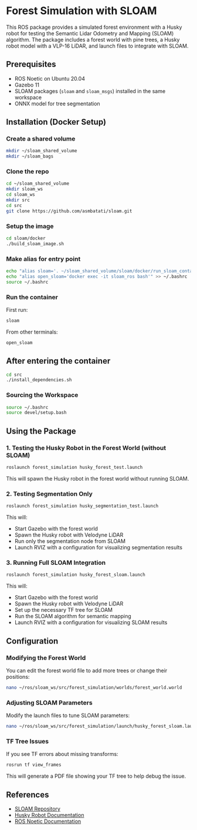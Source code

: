 # Forest Simulation with SLOAM

This ROS package provides a simulated forest environment with a Husky robot for testing the Semantic Lidar Odometry and Mapping (SLOAM) algorithm. The package includes a forest world with pine trees, a Husky robot model with a VLP-16 LiDAR, and launch files to integrate with SLOAM.

## Prerequisites

- ROS Noetic on Ubuntu 20.04
- Gazebo 11
- SLOAM packages (`sloam` and `sloam_msgs`) installed in the same workspace
- ONNX model for tree segmentation

## Installation (Docker Setup)

### Create a shared volume
```bash
mkdir ~/sloam_shared_volume
mkdir ~/sloam_bags
```
### Clone the repo
```bash
cd ~/sloam_shared_volume
mkdir sloam_ws
cd sloam_ws
mkdir src
cd src
git clone https://github.com/asmbatati/sloam.git
```
### Setup the image
```bash
cd sloam/docker
./build_sloam_image.sh
```
### Make alias for entry point
```bash
echo "alias sloam='. ~/sloam_shared_volume/sloam/docker/run_sloam_container.sh'" >> ~/.bashrc
echo "alias open_sloam='docker exec -it sloam_ros bash'" >> ~/.bashrc
source ~/.bashrc
```
### Run the container
First run:
```bash
sloam
```
From other terminals:
```bash
open_sloam
```
## After entering the container
```bash
cd src
./install_dependencies.sh
```
### Sourcing the Workspace
```bash
source ~/.bashrc
source devel/setup.bash 
```
## Using the Package

### 1. Testing the Husky Robot in the Forest World (without SLOAM)

```bash
roslaunch forest_simulation husky_forest_test.launch
```

This will spawn the Husky robot in the forest world without running SLOAM.

### 2. Testing Segmentation Only

```bash
roslaunch forest_simulation husky_segmentation_test.launch
```

This will:
- Start Gazebo with the forest world
- Spawn the Husky robot with Velodyne LiDAR
- Run only the segmentation node from SLOAM
- Launch RVIZ with a configuration for visualizing segmentation results

### 3. Running Full SLOAM Integration

```bash
roslaunch forest_simulation husky_forest_sloam.launch
```

This will:
- Start Gazebo with the forest world
- Spawn the Husky robot with Velodyne LiDAR
- Set up the necessary TF tree for SLOAM
- Run the SLOAM algorithm for semantic mapping
- Launch RVIZ with a configuration for visualizing SLOAM results

## Configuration

### Modifying the Forest World

You can edit the forest world file to add more trees or change their positions:

```bash
nano ~/ros/sloam_ws/src/forest_simulation/worlds/forest_world.world
```

### Adjusting SLOAM Parameters

Modify the launch files to tune SLOAM parameters:

```bash
nano ~/ros/sloam_ws/src/forest_simulation/launch/husky_forest_sloam.launch
```

### TF Tree Issues

If you see TF errors about missing transforms:

```bash
rosrun tf view_frames
```

This will generate a PDF file showing your TF tree to help debug the issue.

## References

- [SLOAM Repository](https://github.com/your-sloam-repo-url)
- [Husky Robot Documentation](https://clearpathrobotics.com/husky-unmanned-ground-vehicle-robot/)
- [ROS Noetic Documentation](http://wiki.ros.org/noetic)
